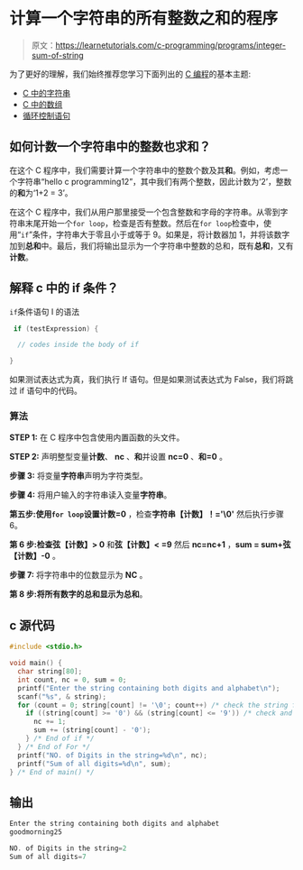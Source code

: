 # 计算一个字符串的所有整数之和的程序

> 原文：<https://learnetutorials.com/c-programming/programs/integer-sum-of-string>

为了更好的理解，我们始终推荐您学习下面列出的 [C 编程](../ "C programming")的基本主题:

*   [C 中的字符串](../../c-programming/strings)
*   [C 中的数组](../../c-programming/array)
*   [循环控制语句](../../c-programming/loop-control-statements)

## 如何计数一个字符串中的整数也求和？

在这个 C 程序中，我们需要计算一个字符串中的整数个数及其**和**。例如，考虑一个字符串“hello c programming12”，其中我们有两个整数，因此计数为‘2’，整数的**和**为‘1+2 = 3’。

在这个 C 程序中，我们从用户那里接受一个包含整数和字母的字符串。从零到字符串末尾开始一个`for loop`，检查是否有整数。然后在`for loop`检查中，使用“`if`”条件，字符串大于零且小于或等于 9。如果是，将计数器加 1，并将该数字加到**总和**中。最后，我们将输出显示为一个字符串中整数的总和，既有**总和**，又有**计数**。

## 解释 c 中的 if 条件？

`if`条件语句 I 的语法

```c
 if (testExpression) {

  // codes inside the body of if

} 

```

如果测试表达式为真，我们执行 If 语句。但是如果测试表达式为 False，我们将跳过 if 语句中的代码。

### 算法

**STEP 1:** 在 C 程序中包含使用内置函数的头文件。

**STEP 2:** 声明整型变量**计数**、 **nc** 、**和**并设置 **nc=0** 、**和=0** 。

**步骤 3:** 将变量**字符串**声明为字符类型。

**步骤 4:** 将用户输入的字符串读入变量**字符串**。

**第五步:**使用`for loop`设置**计数=0** ，检查**字符串【计数】！='\0'** 然后执行步骤 6。

**第 6 步:**检查**弦【计数】> 0** 和**弦【计数】< =9** 然后 **nc=nc+1** ，**sum = sum+弦【计数】-0** 。

**步骤 7:** 将字符串中的位数显示为 **NC** 。

**第 8 步:**将所有数字的总和显示为**总和**。

## c 源代码

```c
#include <stdio.h>

void main() {
  char string[80];
  int count, nc = 0, sum = 0;
  printf("Enter the string containing both digits and alphabet\n");
  scanf("%s", & string);
  for (count = 0; string[count] != '\0'; count++) /* check the string for any integers */ {
    if ((string[count] >= '0') && (string[count] <= '9')) /* check and add the integers  in to a variable called sum  */ {
      nc += 1;
      sum += (string[count] - '0');
    } /* End of if */
  } /* End of For */
  printf("NO. of Digits in the string=%d\n", nc);
  printf("Sum of all digits=%d\n", sum);
} /* End of main() */

```

## 输出

```c
Enter the string containing both digits and alphabet
goodmorning25

NO. of Digits in the string=2
Sum of all digits=7 
```